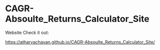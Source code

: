 # CAGR-Absoulte_Returns_Calculator_Site
Website
Check it out:

https://atharvachavan.github.io/CAGR-Absoulte_Returns_Calculator_Site/
